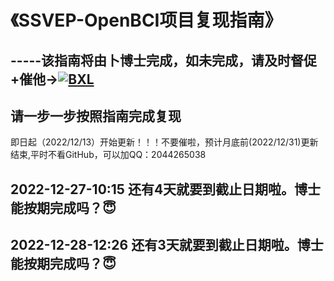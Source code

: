# 《SSVEP-OpenBCI项目复现指南》
## -----该指南将由卜博士完成，如未完成，请及时督促+催他→[![BXL](https://img.shields.io/github/followers/Bu0717?label=%E5%8D%9C%E5%8D%9A%E5%A3%AB&style=social)](https://github.com/Bu0717)
## 请一步一步按照指南完成复现
即日起（2022/12/13）开始更新！！！不要催啦，预计月底前(2022/12/31)更新结束,平时不看GitHub，可以加QQ：2044265038  
## 2022-12-27-10:15 还有4天就要到截止日期啦。博士能按期完成吗？😇
## 2022-12-28-12:26 还有3天就要到截止日期啦。博士能按期完成吗？😇
